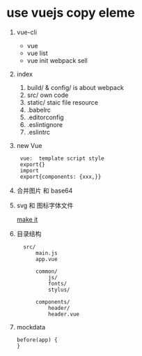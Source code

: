 #  use vuejs copy eleme

1. vue-cli

    - vue
    - vue list
    - vue init webpack sell

2. index

    1. build/ & config/ is about webpack
    2. src/ own code
    3. static/ staic file resource
    4. .babelrc
    5. .editorconfig
    6. .eslintignore
    7. .eslintrc

3. new Vue
    ```
     vue:  template script style  
     export{} 
     import 
     export{components: {xxx,}}
    ```
4. 合并图片 和 base64

5. svg 和 图标字体文件

    [make it](https://icomoon.io/app/#/select/font)

6. 目录结构
    ```
      src/
          main.js
          app.vue

          common/
              js/
              fonts/
              stylus/

          components/
              header/
              header.vue
    
    ```

7. mockdata

    ```
    before(app) {
    }
    ```